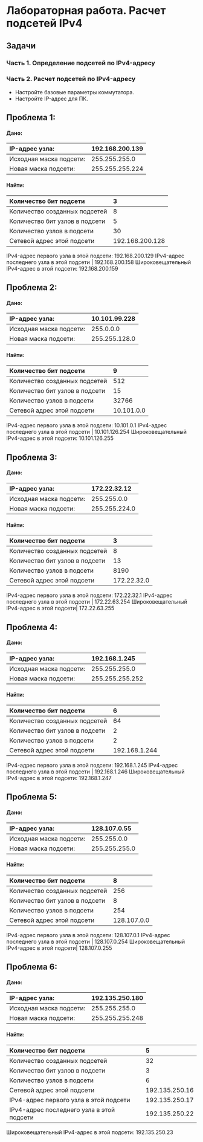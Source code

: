 # Лабораторная работа. Расчет подсетей IPv4 
## Задачи
### Часть 1. Определение подсетей по IPv4-адресу
### Часть 2. Расчет подсетей по IPv4-адресу
-	Настройте базовые параметры коммутатора.
-	Настройте IP-адрес для ПК.


## Проблема 1:
#### Дано:
IP-адрес узла: | 192.168.200.139
:------------- | :-------------
Исходная маска подсети: | 255.255.255.0
Новая маска подсети: | 255.255.255.224

#### Найти:
Количество бит подсети | 3
:------------- | :-------------
Количество созданных подсетей | 8
Количество бит узлов в подсети | 5
Количество узлов в подсети | 30
Сетевой адрес этой подсети | 192.168.200.128
IPv4-адрес первого узла в этой подсети: 192.168.200.129
IPv4-адрес последнего узла в этой подсети | 192.168.200.158
Широковещательный IPv4-адрес в этой подсети: 192.168.200.159



## Проблема 2:
#### Дано:
IP-адрес узла: | 10.101.99.228
:------------- | :-------------
Исходная маска подсети: | 255.0.0.0
Новая маска подсети: | 255.255.128.0

#### Найти:
Количество бит подсети | 9
:------------- | :-------------
Количество созданных подсетей | 512
Количество бит узлов в подсети | 15
Количество узлов в подсети | 32766
Сетевой адрес этой подсети | 10.101.0.0
IPv4-адрес первого узла в этой подсети: 10.101.0.1
IPv4-адрес последнего узла в этой подсети | 10.101.126.254
Широковещательный IPv4-адрес в этой подсети: 10.101.126.255

   
## Проблема 3:
#### Дано:
IP-адрес узла: | 172.22.32.12
:------------- | :-------------
Исходная маска подсети: | 255.255.0.0
Новая маска подсети: | 255.255.224.0

#### Найти:
Количество бит подсети | 3
:------------- | :-------------
Количество созданных подсетей | 8
Количество бит узлов в подсети | 13
Количество узлов в подсети | 8190
Сетевой адрес этой подсети | 172.22.32.0
IPv4-адрес первого узла в этой подсети: 172.22.32.1
IPv4-адрес последнего узла в этой подсети | 172.22.63.254
Широковещательный IPv4-адрес в этой подсети| 172.22.63.255


## Проблема 4:
#### Дано:
IP-адрес узла: | 192.168.1.245
:------------- | :-------------
Исходная маска подсети: | 255.255.255.0
Новая маска подсети: | 255.255.255.252

#### Найти:
Количество бит подсети | 6
:------------- | :-------------
Количество созданных подсетей | 64
Количество бит узлов в подсети |2
Количество узлов в подсети | 2
Сетевой адрес этой подсети | 192.168.1.244
IPv4-адрес первого узла в этой подсети: 192.168.1.245
IPv4-адрес последнего узла в этой подсети | 192.168.1.246
Широковещательный IPv4-адрес в этой подсети: 192.168.1.247

## Проблема 5:
#### Дано:
IP-адрес узла: | 128.107.0.55
:------------- | :-------------
Исходная маска подсети: | 255.255.0.0
Новая маска подсети: | 255.255.255.0

#### Найти:
Количество бит подсети | 8
:------------- | :-------------
Количество созданных подсетей | 256
Количество бит узлов в подсети |8
Количество узлов в подсети | 254
Сетевой адрес этой подсети | 128.107.0.0
IPv4-адрес первого узла в этой подсети: 128.107.0.1
IPv4-адрес последнего узла в этой подсети | 128.107.0.254
Широковещательный IPv4-адрес в этой подсети| 128.107.0.255


## Проблема 6:
#### Дано:
IP-адрес узла: | 192.135.250.180
:------------- | :-------------
Исходная маска подсети: | 255.255.255.0
Новая маска подсети: | 255.255.255.248

#### Найти:
Количество бит подсети | 5
:------------- | :-------------
Количество созданных подсетей | 32
Количество бит узлов в подсети |3
Количество узлов в подсети | 6
Сетевой адрес этой подсети | 192.135.250.16
IPv4-адрес первого узла в этой подсети| 192.135.250.17
IPv4-адрес последнего узла в этой подсети | 192.135.250.22
Широковещательный IPv4-адрес в этой подсети: 192.135.250.23
